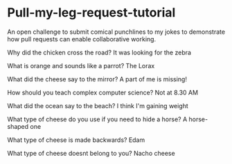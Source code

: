 # Pull-my-leg-request-tutorial
An open challenge to submit comical punchlines to my jokes to demonstrate how pull requests can enable collaborative working.

Why did the chicken cross the road?
It was looking for the zebra

What is orange and sounds like a parrot?
The Lorax

What did the cheese say to the mirror?
A part of me is missing!

How should you teach complex computer science?
Not at 8.30 AM

What did the ocean say to the beach?
I think I'm gaining weight

What type of cheese do you use if you need to hide a horse?
A horse-shaped one

What type of cheese is made backwards?
Edam

What type of cheese doesnt belong to you?
Nacho cheese
